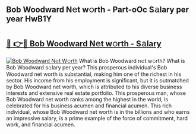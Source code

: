## Bob Woodward N𝚎t w𝚘rth - Part-oOc S𝚊lary per year HwB1Y

# <h2><a href="http://gc343ri.nevu.top/?p=Bob+Woodward">🔗 👉🔴 Bob Woodward N𝚎t w𝚘rth - S𝚊lary</a></h2>

[![Bob Woodward N𝚎t W𝚘rth](https://i.imgur.com/Oavwk0R.jpeg)](http://gc343ri.nevu.top/?p=Bob+Woodward)
What is Bob Woodward n𝚎t w𝚘rth? What is Bob Woodward s𝚊lary per year?
This prosperous individual's Bob Woodward net worth is substantial, making him one of the richest in his sector. His income from his employment is significant, but it is outmatched by Bob Woodward net worth, which is attributed to his diverse business interests and extensive real estate portfolio. This prosperous man, whose Bob Woodward net worth ranks among the highest in the world, is celebrated for his business acumen and financial acumen. This rich individual, whose Bob Woodward net worth is in the billions and who earns an impressive salary, is a prime example of the force of commitment, hard work, and financial acumen.
